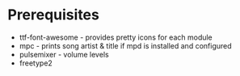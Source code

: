 # Prerequisites
* ttf-font-awesome - provides pretty icons for each module
* mpc - prints song artist & title if mpd is installed and configured
* pulsemixer - volume levels
* freetype2
